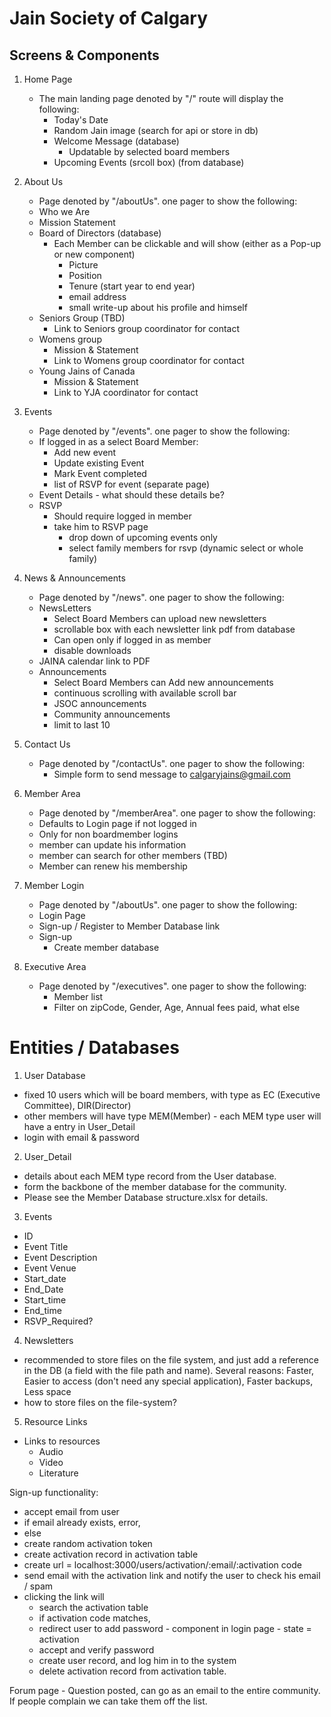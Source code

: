 # Jain Society of Calgary

## Screens & Components

1. Home Page
   * The main landing page denoted by "/" route will display the following:
     * Today's Date
     * Random Jain image (search for api or store in db)
     * Welcome Message (database)
       * Updatable by selected board members
     * Upcoming Events (srcoll box) (from database)
  

2. About Us
   * Page denoted by "/aboutUs". one pager to show the following:
   * Who we Are
   * Mission Statement
   * Board of Directors (database)
     * Each Member can be clickable and will show (either as a Pop-up or new component)
       * Picture
       * Position
       * Tenure (start year to end year)
       * email address
       * small write-up about his profile and himself
   * Seniors Group (TBD)
     * Link to Seniors group coordinator for contact
   * Womens group
     * Mission & Statement
     * Link to Womens group coordinator for contact
   * Young Jains of Canada
     * Mission & Statement
     * Link to YJA coordinator for contact

3. Events
   * Page denoted by "/events". one pager to show the following:
   * If logged in as a select Board Member:
     * Add new event
     * Update existing Event
     * Mark Event completed
     * list of RSVP for event (separate page)
   * Event Details - what should these details be?
   * RSVP
     * Should require logged in member
     * take him to RSVP page
       * drop down of upcoming events only
       * select family members for rsvp (dynamic select or whole family)

4. News & Announcements
   * Page denoted by "/news". one pager to show the following:
   * NewsLetters
     * Select Board Members can upload new newsletters
     * scrollable box with each newsletter link pdf from database
     * Can open only if logged in as member
     * disable downloads
   * JAINA calendar link to PDF
   * Announcements
     * Select Board Members can Add new announcements
     * continuous scrolling with available scroll bar
     * JSOC announcements
     * Community announcements
     * limit to last 10

5. Contact Us
   * Page denoted by "/contactUs". one pager to show the following:
     * Simple form to send message to calgaryjains@gmail.com

6. Member Area
   * Page denoted by "/memberArea". one pager to show the following:
   * Defaults to Login page if not logged in 
   * Only for non boardmember logins
   * member can update his information
   * member can search for other members (TBD)
   * Member can renew his membership

7. Member Login
   * Page denoted by "/aboutUs". one pager to show the following:
   * Login Page
   * Sign-up / Register to Member Database link
   * Sign-up
     * Create member database

8. Executive Area
   * Page denoted by "/executives". one pager to show the following:
     * Member list
     * Filter on zipCode, Gender, Age, Annual fees paid, what else

# Entities / Databases

1. User Database 
  - fixed 10 users which will be board members, with type as EC (Executive Committee), DIR(Director)
  - other members will have type MEM(Member) - each MEM type user will have a entry in User_Detail
  - login with email & password


2. User_Detail
  - details about each MEM type record from the User database.
  - form the backbone of the member database for the community.
  - Please see the Member Database structure.xlsx for details.

3. Events
  - ID
  - Event Title
  - Event Description
  - Event Venue
  - Start_date
  - End_Date
  - Start_time
  - End_time
  - RSVP_Required?

4. Newsletters
  - recommended to store files on the file system, and just add a reference in the DB (a field with the file path and name). Several reasons:
  Faster, Easier to access (don't need any special application), Faster backups, Less space
  - how to store files on the file-system?

5. Resource Links
  - Links to resources 
    - Audio
    - Video
    - Literature

Sign-up functionality:
- accept email from user
- if email already exists, error, 
 - else
  - create random activation token
  - create activation record in activation table
  - create url = localhost:3000/users/activation/:email/:activation code
  - send email with the activation link and notify the user to check his email / spam
  - clicking the link will 
    - search the activation table
    - if activation code matches,
    - redirect user to add password - component in login page - state = activation
    - accept and verify password
    - create user record, and log him in to the system
    - delete activation record from activation table.

Forum page - Question posted, can go as an email to the entire community. If people complain we can take them off the list.